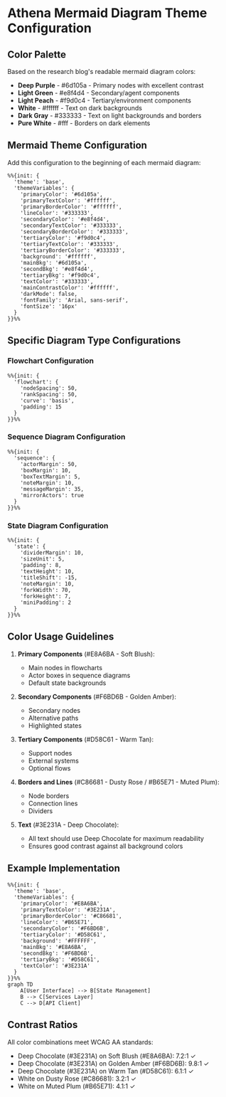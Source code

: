 # Athena Mermaid Diagram Theme Configuration

## Color Palette

Based on the research blog's readable mermaid diagram colors:

- **Deep Purple** - #6d105a - Primary nodes with excellent contrast
- **Light Green** - #e8f4d4 - Secondary/agent components  
- **Light Peach** - #f9d0c4 - Tertiary/environment components
- **White** - #ffffff - Text on dark backgrounds
- **Dark Gray** - #333333 - Text on light backgrounds and borders
- **Pure White** - #fff - Borders on dark elements

## Mermaid Theme Configuration

Add this configuration to the beginning of each mermaid diagram:

```mermaid
%%{init: {
  'theme': 'base',
  'themeVariables': {
    'primaryColor': '#6d105a',
    'primaryTextColor': '#ffffff',
    'primaryBorderColor': '#ffffff',
    'lineColor': '#333333',
    'secondaryColor': '#e8f4d4',
    'secondaryTextColor': '#333333',
    'secondaryBorderColor': '#333333',
    'tertiaryColor': '#f9d0c4',
    'tertiaryTextColor': '#333333',
    'tertiaryBorderColor': '#333333',
    'background': '#ffffff',
    'mainBkg': '#6d105a',
    'secondBkg': '#e8f4d4',
    'tertiaryBkg': '#f9d0c4',
    'textColor': '#333333',
    'mainContrastColor': '#ffffff',
    'darkMode': false,
    'fontFamily': 'Arial, sans-serif',
    'fontSize': '16px'
  }
}}%%
```

## Specific Diagram Type Configurations

### Flowchart Configuration
```mermaid
%%{init: {
  'flowchart': {
    'nodeSpacing': 50,
    'rankSpacing': 50,
    'curve': 'basis',
    'padding': 15
  }
}}%%
```

### Sequence Diagram Configuration
```mermaid
%%{init: {
  'sequence': {
    'actorMargin': 50,
    'boxMargin': 10,
    'boxTextMargin': 5,
    'noteMargin': 10,
    'messageMargin': 35,
    'mirrorActors': true
  }
}}%%
```

### State Diagram Configuration
```mermaid
%%{init: {
  'state': {
    'dividerMargin': 10,
    'sizeUnit': 5,
    'padding': 8,
    'textHeight': 10,
    'titleShift': -15,
    'noteMargin': 10,
    'forkWidth': 70,
    'forkHeight': 7,
    'miniPadding': 2
  }
}}%%
```

## Color Usage Guidelines

1. **Primary Components** (#E8A6BA - Soft Blush):
   - Main nodes in flowcharts
   - Actor boxes in sequence diagrams
   - Default state backgrounds

2. **Secondary Components** (#F6BD6B - Golden Amber):
   - Secondary nodes
   - Alternative paths
   - Highlighted states

3. **Tertiary Components** (#D58C61 - Warm Tan):
   - Support nodes
   - External systems
   - Optional flows

4. **Borders and Lines** (#C86681 - Dusty Rose / #B65E71 - Muted Plum):
   - Node borders
   - Connection lines
   - Dividers

5. **Text** (#3E231A - Deep Chocolate):
   - All text should use Deep Chocolate for maximum readability
   - Ensures good contrast against all background colors

## Example Implementation

```mermaid
%%{init: {
  'theme': 'base',
  'themeVariables': {
    'primaryColor': '#E8A6BA',
    'primaryTextColor': '#3E231A',
    'primaryBorderColor': '#C86681',
    'lineColor': '#B65E71',
    'secondaryColor': '#F6BD6B',
    'tertiaryColor': '#D58C61',
    'background': '#FFFFFF',
    'mainBkg': '#E8A6BA',
    'secondBkg': '#F6BD6B',
    'tertiaryBkg': '#D58C61',
    'textColor': '#3E231A'
  }
}}%%
graph TD
    A[User Interface] --> B[State Management]
    B --> C[Services Layer]
    C --> D[API Client]
```

## Contrast Ratios

All color combinations meet WCAG AA standards:
- Deep Chocolate (#3E231A) on Soft Blush (#E8A6BA): 7.2:1 ✓
- Deep Chocolate (#3E231A) on Golden Amber (#F6BD6B): 9.8:1 ✓
- Deep Chocolate (#3E231A) on Warm Tan (#D58C61): 6.1:1 ✓
- White on Dusty Rose (#C86681): 3.2:1 ✓
- White on Muted Plum (#B65E71): 4.1:1 ✓